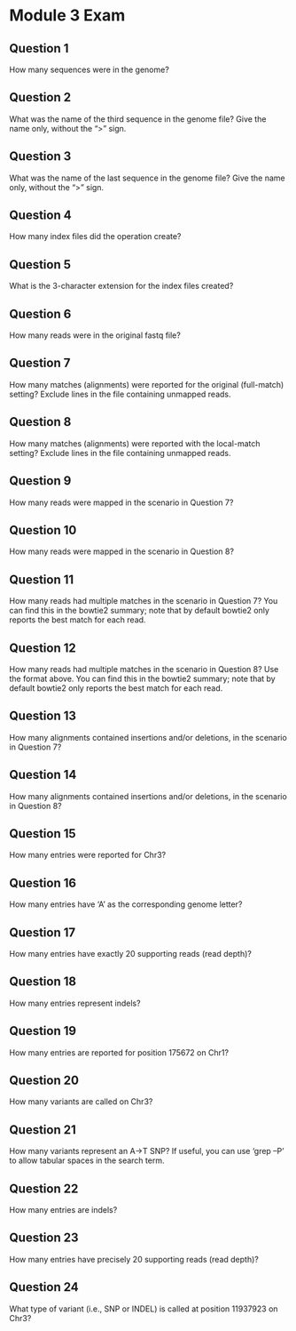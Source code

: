 # Module 3 Exam

## Question 1
How many sequences were in the genome?

## Question 2
What was the name of the third sequence in the genome file? Give the name only, without the “>” sign.

## Question 3
What was the name of the last sequence in the genome file? Give the name only, without the “>” sign.

## Question 4
How many index files did the operation create?

## Question 5
What is the 3-character extension for the index files created?

## Question 6
How many reads were in the original fastq file?

## Question 7
How many matches (alignments) were reported for the original (full-match) setting? Exclude lines in the file containing unmapped reads.


## Question 8
How many matches (alignments) were reported with the local-match setting? Exclude lines in the file containing unmapped reads.

## Question 9
How many reads were mapped in the scenario in Question 7?

## Question 10
How many reads were mapped in the scenario in Question 8?

## Question 11
How many reads had multiple matches in the scenario in Question 7? You can find this in the bowtie2 summary; note that by default bowtie2 only reports the best match for each read.​

## Question 12
How many reads had multiple matches in the scenario in Question 8? Use the format above. You can find this in the bowtie2 summary; note that by default bowtie2 only reports the best match for each read.​

## Question 13
How many alignments contained insertions and/or deletions, in the scenario in Question 7?

## Question 14
How many alignments contained insertions and/or deletions, in the scenario in Question 8?

## Question 15
How many entries were reported for Chr3?

## Question 16
How many entries have ‘A’ as the corresponding genome letter?

## Question 17
How many entries have exactly 20 supporting reads (read depth)?

## Question 18
How many entries represent indels?

## Question 19
How many entries are reported for position 175672 on Chr1?

## Question 20
How many variants are called on Chr3?

## Question 21
How many variants represent an A->T SNP? If useful, you can use ‘grep –P’ to allow tabular spaces in the search term.

## Question 22
How many entries are indels?

## Question 23
How many entries have precisely 20 supporting reads (read depth)?

## Question 24
What type of variant (i.e., SNP or INDEL) is called at position 11937923 on Chr3?
